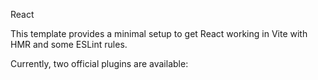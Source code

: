 React 

This template provides a minimal setup to get React working in Vite with HMR and some ESLint rules.

Currently, two official plugins are available:


